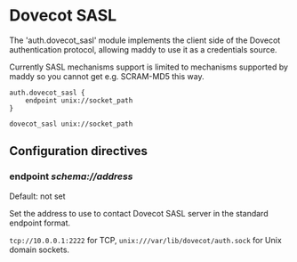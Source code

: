 # Dovecot SASL

The 'auth.dovecot_sasl' module implements the client side of the Dovecot
authentication protocol, allowing maddy to use it as a credentials source.

Currently SASL mechanisms support is limited to mechanisms supported by maddy
so you cannot get e.g. SCRAM-MD5 this way.

```
auth.dovecot_sasl {
	endpoint unix://socket_path
}

dovecot_sasl unix://socket_path
```

## Configuration directives

### endpoint _schema://address_
Default: not set

Set the address to use to contact Dovecot SASL server in the standard endpoint
format.

`tcp://10.0.0.1:2222` for TCP, `unix:///var/lib/dovecot/auth.sock` for Unix
domain sockets.
